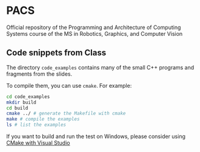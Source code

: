 # PACS

Official repository of the Programming and Architecture of Computing Systems
course of the MS in Robotics, Graphics, and Computer Vision

## Code snippets from Class

The directory `code_examples` contains many of the small C++ programs and
fragments from the slides.

To compile them, you can use `cmake`. For example:

```bash
cd code_examples
mkdir build
cd build
cmake ../ # generate the Makefile with cmake
make # compile the examples
ls # list the examples
```

If you want to build and run the test on Windows, please consider using [CMake
with Visual
Studio](https://docs.microsoft.com/es-es/cpp/build/cmake-projects-in-visual-studio?view=vs-2019)
